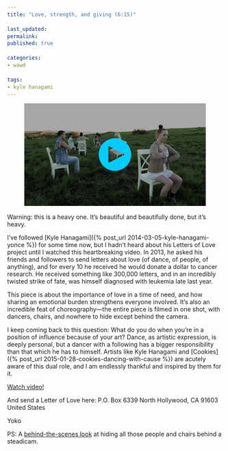 ```yaml
---
title: "Love, strength, and giving (6:15)"

last_updated: 
permalink: 
published: true

categories:
- wawd

tags:
- kyle hanagami
---
```


<figure>
	<a href="http://www.youtube.com/watch?v=f_9hiHriyDQ"><img src="/assets/images/2015-02-18-kyle-hanagami-love-strength-giving.jpg" alt="Dancers sitting in chairs, facing different directions, their hands on their heart, in an open field" /></a>
</figure>

Warning: this is a heavy one. It’s beautiful and beautifully done, but it’s heavy.

I’ve followed [Kyle Hanagami]({% post_url 2014-03-05-kyle-hanagami-yonce %}) for some time now, but I hadn’t heard about his Letters of Love project until I watched this heartbreaking video. In 2013, he asked his friends and followers to send letters about love (of dance, of people, of anything), and for every 10 he received he would donate a dollar to cancer research. He received something like 300,000 letters, and in an incredibly twisted strike of fate, was himself diagnosed with leukemia late last year.

This piece is about the importance of love in a time of need, and how sharing an emotional burden strengthens everyone involved. It’s also an incredible feat of choreography—the entire piece is filmed in one shot, with dancers, chairs, and nowhere to hide except behind the camera.

I keep coming back to this question: What do you do when you’re in a position of influence because of your art? Dance, as artistic expression, is deeply personal, but a dancer with a following has a bigger responsibility than that which he has to himself. Artists like Kyle Hanagami and [Cookies]({% post_url 2015-01-28-cookies-dancing-with-cause %}) are acutely aware of this dual role, and I am endlessly thankful and inspired by them for it.

[Watch video!](http://www.youtube.com/watch?v=f_9hiHriyDQ)

And send a Letter of Love here:
P.O. Box 6339
North Hollywood, CA 91603
United States

Yoko

PS: A [behind-the-scenes look](http://instagram.com/p/zOWL_1qpW7) at hiding all those people and chairs behind a steadicam.